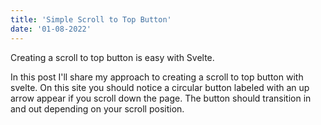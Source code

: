 ```yaml
---
title: 'Simple Scroll to Top Button'
date: '01-08-2022'
---
```


Creating a scroll to top button is easy with Svelte.

In this post I'll share my approach to creating a scroll to top button with svelte. On this site you should notice a circular button labeled with an up arrow appear if you scroll down the page. The button should transition in and out depending on your scroll position.

